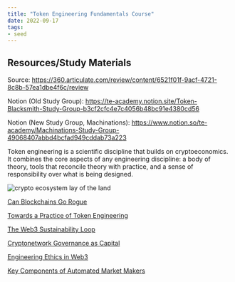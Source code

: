 ```yaml
---
title: "Token Engineering Fundamentals Course"
date: 2022-09-17
tags:
- seed
---
```


## Resources/Study Materials

Source: https://360.articulate.com/review/content/6521f01f-9acf-4721-8c8b-57ea1dbe4f6c/review

Notion (Old Study Group): https://te-academy.notion.site/Token-Blacksmith-Study-Group-b3cf2cfc4e7c4056b48bc91e4380cd56

Notion (New Study Group, Machinations): https://www.notion.so/te-academy/Machinations-Study-Group-49068407abbd4bcfad949cddab73a223

Token engineering is a scientific discipline that builds on cryptoeconomics. It combines the core aspects of any engineering discipline: a body of theory, tools that reconcile theory with practice, and a sense of responsibility over what is being designed. 

![crypto ecosystem lay of the land](/images/Pasted%20image%2020221005200706.png)

[Can Blockchains Go Rogue](/notes/Can%20Blockchains%20Go%20Rogue.md)

[Towards a Practice of Token Engineering](/notes/Towards%20a%20Practice%20of%20Token%20Engineering.md)

[The Web3 Sustainability Loop](/notes/The%20Web3%20Sustainability%20Loop.md)

[Cryptonetwork Governance as Capital](/notes/Cryptonetwork%20Governance%20as%20Capital.md)

[Engineering Ethics in Web3](/notes/Engineering%20Ethics%20in%20Web3.md)

[Key Components of Automated Market Makers](/notes/Key%20Components%20of%20Automated%20Market%20Makers.md)








